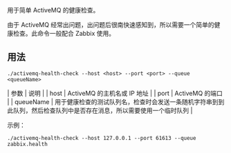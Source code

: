 用于简单 ActiveMQ 的健康检查。

由于 ActiveMQ 经常出问题，出问题后很南快速感知到，所以需要一个简单的健康检查。此命令一般配合 Zabbix 使用。

## 用法

```shell
./activemq-health-check --host <host> --port <port> --queue <queueName>
```

| 参数 | 说明 |
| host | ActiveMQ 的主机名或 IP 地址 |
| port | ActiveMQ 的端口 |
| queueName | 用于健康检查的测试队列名，检查时会发送一条随机字符串到到此队列，然后检查队列中是否存在消息，所以需要使用一个临时队列 |

示例：

```shell
./activemq-health-check --host 127.0.0.1 --port 61613 --queue zabbix.health
```
